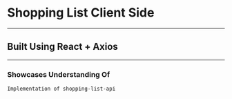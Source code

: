 # Shopping List Client Side

---

## Built Using React + Axios

---

### Showcases Understanding Of

` Implementation of shopping-list-api `

` `

` `

` `

` `

` `

` `

` `

` `

` `

` `

` `

` `

` `

` `
